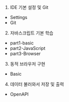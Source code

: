 
1. IDE 기본 설정 및 Git
- Settings
- Git

2. 자바스크립트 기본 학습
- part1-basic
- part2-JavaScript
- part3-Browser

3. 동적 브라우저 구현
- Basic

4. 데이터 불러와서 저장 및 출력
- OpenAPI